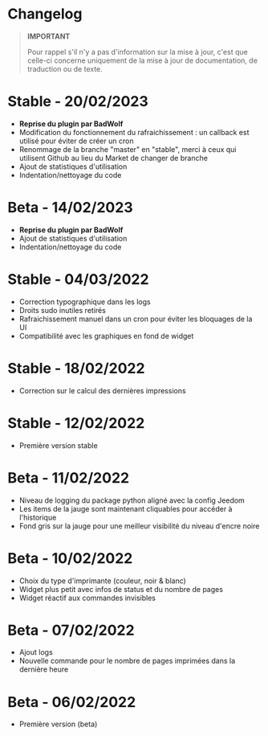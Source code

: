 # Changelog

>**IMPORTANT**
>
>Pour rappel s'il n'y a pas d'information sur la mise à jour, c'est que celle-ci concerne uniquement de la mise à jour de documentation, de traduction ou de texte.

# Stable - 20/02/2023
- **Reprise du plugin par BadWolf**
- Modification du fonctionnement du rafraichissement : un callback est utilisé pour éviter de créer un cron
- Renommage de la branche "master" en "stable", merci à ceux qui utilisent Github au lieu du Market de changer de branche
- Ajout de statistiques d'utilisation
- Indentation/nettoyage du code

# Beta - 14/02/2023
- **Reprise du plugin par BadWolf**
- Ajout de statistiques d'utilisation
- Indentation/nettoyage du code

# Stable - 04/03/2022
- Correction typographique dans les logs
- Droits sudo inutiles retirés
- Rafraichissement manuel dans un cron pour éviter les bloquages de la UI
- Compatibilité avec les graphiques en fond de widget

# Stable - 18/02/2022
- Correction sur le calcul des dernières impressions

# Stable - 12/02/2022
- Première version stable

# Beta - 11/02/2022
- Niveau de logging du package python aligné avec la config Jeedom
- Les items de la jauge sont maintenant cliquables pour accéder à l'historique
- Fond gris sur la jauge pour une meilleur visibilité du niveau d'encre noire

# Beta - 10/02/2022
- Choix du type d'imprimante (couleur, noir & blanc)
- Widget plus petit avec infos de status et du nombre de pages
- Widget réactif aux commandes invisibles

# Beta - 07/02/2022
- Ajout logs
- Nouvelle commande pour le nombre de pages imprimées dans la dernière heure

# Beta - 06/02/2022
- Première version (beta)


